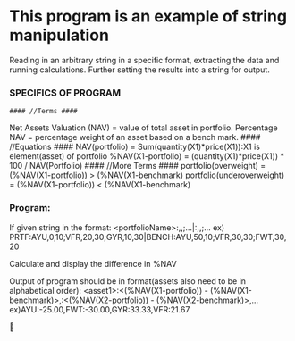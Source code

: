# This program is an example of string manipulation #
Reading in an arbitrary string in a specific format, extracting the data and running calculations. Further setting the results into a string for output.


### SPECIFICS OF PROGRAM ###
	#### //Terms ####
Net Assets Valuation (NAV) = value of total asset in portfolio.
Percentage NAV = percentage weight of an asset based on a bench mark.
	#### //Equations ####
NAV(portfolio) = Sum(quantity(X1)*price(X1)):X1 is element(asset) of portfolio
%NAV(X1-portfolio) = (quantity(X1)*price(X1)) * 100 / NAV(Portfolio)
	#### //More Terms ####
portfolio(overweight) = (%NAV(X1-portfolio)) > (%NAV(X1-benchmark)
portfolio(underoverweight) = (%NAV(X1-portfolio)) < (%NAV(X1-benchmark)

### Program: ###
If given string in the format: 
\<portfolioName>:<asset1>,<quantity>,<price>;...|<BenchMark>:<asset1>,<quantity>,<price>;...
ex) PRTF:AYU,0,10;VFR,20,30;GYR,10,30|BENCH:AYU,50,10;VFR,30,30;FWT,30,20

Calculate and display the difference in %NAV 

Output of program should be in format(assets also need to be in alphabetical order):
\<asset1>:<(%NAV(X1-portfolio)) - (%NAV(X1-benchmark)>,<asset2>:<(%NAV(X2-portfolio)) - (%NAV(X2-benchmark)>,...
ex)AYU:-25.00,FWT:-30.00,GYR:33.33,VFR:21.67


:dog: